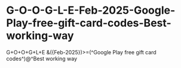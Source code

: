 # G-O-O-G-L-E-Feb-2025-Google-Play-free-gift-card-codes-Best-working-way
G+O+O+G+L+E &amp;({Feb-2025})>=(^Google Play free gift card codes^)@^Best working way
